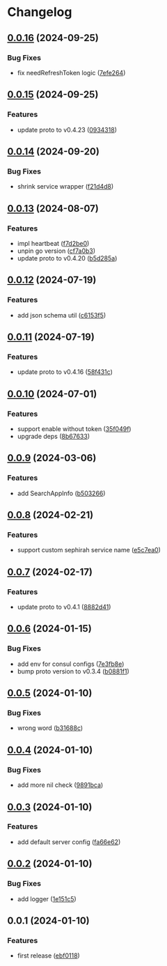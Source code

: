 # Changelog

## [0.0.16](https://github.com/tuihub/tuihub-go/compare/v0.0.15...v0.0.16) (2024-09-25)


### Bug Fixes

* fix needRefreshToken logic ([7efe264](https://github.com/tuihub/tuihub-go/commit/7efe2647c13f1b38002428705142c959e43a7874))

## [0.0.15](https://github.com/tuihub/tuihub-go/compare/v0.0.14...v0.0.15) (2024-09-25)


### Features

* update proto to v0.4.23 ([0934318](https://github.com/tuihub/tuihub-go/commit/0934318246345829211933a62bef006f861925c2))

## [0.0.14](https://github.com/tuihub/tuihub-go/compare/v0.0.13...v0.0.14) (2024-09-20)


### Bug Fixes

* shrink service wrapper ([f21d4d8](https://github.com/tuihub/tuihub-go/commit/f21d4d800f1031a56052f6d7b2ea8af2caf5869a))

## [0.0.13](https://github.com/tuihub/tuihub-go/compare/v0.0.12...v0.0.13) (2024-08-07)


### Features

* impl heartbeat ([f7d2be0](https://github.com/tuihub/tuihub-go/commit/f7d2be0c8366b8809b3c57cf39a4e9763dfc5065))
* unpin go version ([cf7a0b3](https://github.com/tuihub/tuihub-go/commit/cf7a0b3f9d231491a754d3284d1ac86c0ddbf8a4))
* update proto to v0.4.20 ([b5d285a](https://github.com/tuihub/tuihub-go/commit/b5d285a75ff4e4a4cc1d7efb1c1d9458b7b9c837))

## [0.0.12](https://github.com/tuihub/tuihub-go/compare/v0.0.11...v0.0.12) (2024-07-19)


### Features

* add json schema util ([c6153f5](https://github.com/tuihub/tuihub-go/commit/c6153f59847fd286b86ccb44f26791ba5d3eb4ef))

## [0.0.11](https://github.com/tuihub/tuihub-go/compare/v0.0.10...v0.0.11) (2024-07-19)


### Features

* update proto to v0.4.16 ([58f431c](https://github.com/tuihub/tuihub-go/commit/58f431c8dfa8ddffbd6dc4e92219757c4f116812))

## [0.0.10](https://github.com/tuihub/tuihub-go/compare/v0.0.9...v0.0.10) (2024-07-01)


### Features

* support enable without token ([35f049f](https://github.com/tuihub/tuihub-go/commit/35f049f51241972247ad598e5b320bc88438c3e8))
* upgrade deps ([8b67633](https://github.com/tuihub/tuihub-go/commit/8b67633f9d291ef31b28665fcdbbd0c57359548b))

## [0.0.9](https://github.com/tuihub/tuihub-go/compare/v0.0.8...v0.0.9) (2024-03-06)


### Features

* add SearchAppInfo ([b503266](https://github.com/tuihub/tuihub-go/commit/b5032667c48da94d14336c26301a1ad0a8db4d53))

## [0.0.8](https://github.com/tuihub/tuihub-go/compare/v0.0.7...v0.0.8) (2024-02-21)


### Features

* support custom sephirah service name ([e5c7ea0](https://github.com/tuihub/tuihub-go/commit/e5c7ea0b3d946228ced9e7752c9f68f6a76b7812))

## [0.0.7](https://github.com/tuihub/tuihub-go/compare/v0.0.6...v0.0.7) (2024-02-17)


### Features

* update proto to v0.4.1 ([8882d41](https://github.com/tuihub/tuihub-go/commit/8882d41ed45258b09df349d82b22417e3189cbc5))

## [0.0.6](https://github.com/tuihub/tuihub-go/compare/v0.0.5...v0.0.6) (2024-01-15)


### Bug Fixes

* add env for consul configs ([7e3fb8e](https://github.com/tuihub/tuihub-go/commit/7e3fb8ee2332c57daad313cd8ae2415c4cbc1fbe))
* bump proto version to v0.3.4 ([b0881f1](https://github.com/tuihub/tuihub-go/commit/b0881f12843b0714643364659dd7a371458351c8))

## [0.0.5](https://github.com/tuihub/tuihub-go/compare/v0.0.4...v0.0.5) (2024-01-10)


### Bug Fixes

* wrong word ([b31688c](https://github.com/tuihub/tuihub-go/commit/b31688c659d527f8568a1832cc764a1a2a8cfb61))

## [0.0.4](https://github.com/tuihub/tuihub-go/compare/v0.0.3...v0.0.4) (2024-01-10)


### Bug Fixes

* add more nil check ([9891bca](https://github.com/tuihub/tuihub-go/commit/9891bca4e52c9784485e5a123678a846e2624790))

## [0.0.3](https://github.com/tuihub/tuihub-go/compare/v0.0.2...v0.0.3) (2024-01-10)


### Features

* add default server config ([fa66e62](https://github.com/tuihub/tuihub-go/commit/fa66e6236a22888db5f5a89cf119aa0be3fd4007))

## [0.0.2](https://github.com/tuihub/tuihub-go/compare/v0.0.1...v0.0.2) (2024-01-10)


### Bug Fixes

* add logger ([1e151c5](https://github.com/tuihub/tuihub-go/commit/1e151c513d4b7050c2e2d275a76c89946cb2b1d6))

## 0.0.1 (2024-01-10)


### Features

* first release ([ebf0118](https://github.com/tuihub/tuihub-go/commit/ebf0118e26950bac2ab68630d8d07bc9c4427f62))
